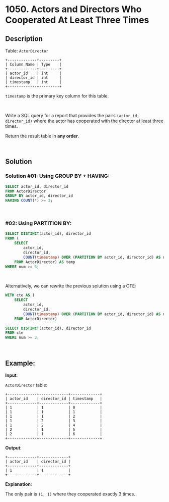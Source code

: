 # 1050. Actors and Directors Who Cooperated At Least Three Times

## Description

Table: `ActorDirector`
```
+-------------+---------+
| Column Name | Type    |
+-------------+---------+
| actor_id    | int     |
| director_id | int     |
| timestamp   | int     |
+-------------+---------+
```
`timestamp` is the primary key column for this table.

 <br>

Write a SQL query for a report that provides the pairs `(actor_id, director_id)` where the actor has cooperated with the director at least three times.

Return the result table in **any order**.

<br>

## Solution

### Solution #01: Using GROUP BY + HAVING:

```sql
SELECT actor_id, director_id
FROM ActorDirector
GROUP BY actor_id, director_id
HAVING COUNT(*) >= 3;
```

<br>

### #02: Using PARTITION BY:

```sql
SELECT DISTINCT(actor_id), director_id
FROM (
    SELECT
        actor_id,
        director_id,
        COUNT(timestamp) OVER (PARTITION BY actor_id, director_id) AS num
    FROM ActorDirector) AS temp
WHERE num >= 3;
```

<br>

Alternatively, we can rewrite the previous solution using a CTE:

```sql
WITH cte AS (
    SELECT
        actor_id,
        director_id,
        COUNT(timestamp) OVER (PARTITION BY actor_id, director_id) AS num
    FROM ActorDirector)
    
SELECT DISTINCT(actor_id), director_id
FROM cte
WHERE num >= 3;
```

<br>

## Example:

**Input**:

`ActorDirector` table:
```
+-------------+-------------+-------------+
| actor_id    | director_id | timestamp   |
+-------------+-------------+-------------+
| 1           | 1           | 0           |
| 1           | 1           | 1           |
| 1           | 1           | 2           |
| 1           | 2           | 3           |
| 1           | 2           | 4           |
| 2           | 1           | 5           |
| 2           | 1           | 6           |
+-------------+-------------+-------------+
```
**Output**:
```
+-------------+-------------+
| actor_id    | director_id |
+-------------+-------------+
| 1           | 1           |
+-------------+-------------+
```
**Explanation**:

The only pair is `(1, 1)` where they cooperated exactly 3 times.
